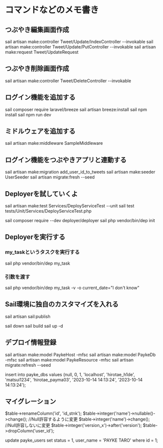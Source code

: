 # コマンドなどのメモ書き

## つぶやき編集画面作成

sail artisan make:controller Tweet/Update/IndexController --invokable
sail artisan make:controller Tweet/Update/PutController --invokable
sail artisan make:request Tweet/UpdateRequest

## つぶやき削除画面作成

sail artisan make:controller Tweet/DeleteController --invokable

## ログイン機能を追加する

sail composer require laravel/breeze
sail artisan breeze:install
sail npm install
sail npm run dev

## ミドルウェアを追加する

sail artisan make:middleware SampleMiddleware

## ログイン機能をつぶやきアプリと連動する

sail artisan make:migration add_user_id_to_tweets
sail artisan make:seeder UserSeeder
sail artisan migrate:fresh --seed

## Deployerを試していくよ

sail artisan make:test Services/DeployServiceTest --unit
sail test tests/Unit/Services/DeployServiceTest.php

sail composer require --dev deployer/deployer
sail php vendor/bin/dep init

## Deployerを実行する

### my_taskというタスクを実行する
sail php vendor/bin/dep my_task

### 引数を渡す
sail php vendor/bin/dep my_task -v -o current_date="I don't know"

## Sail環境に独自のカスタマイズを入れる
sail artisan sail:publish

sail down
sail build
sail up -d

## デプロイ情報登録

sail artisan make:model PaykeHost -mfsc
sail artisan make:model PaykeDb -mfsc
sail artisan make:model PaykeResource -mfsc
sail artisan migrate:refresh --seed

insert into payke_dbs values (null, 0, 1, 'localhost', 'hirotae_h1de', 'matsui1234', 'hirotae_payma03', '2023-10-14 14:13:24', '2023-10-14 14:13:24');

## マイグレーション

$table->renameColumn('id', 'id_stnk');
$table->integer('name')->nullable()->change(); //Null許容するように変更
$table->integer('name')->change(); //Null許容しないに変更
$table->integer('version_x')->after('version');
$table->dropColumn('user_id');

update payke_users set status = 1, user_name = 'PAYKE TARO' where id = 1;